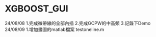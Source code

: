 # XGBOOST_GUI
24/08/08 1.完成微帶線的全部內插
         2.完成GCPW的中高頻
         3.記錄下Demo
24/08/09 1.增加畫圖的matlab檔案 testoneline.m
